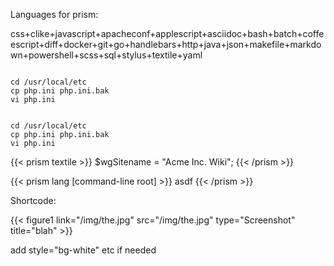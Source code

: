 Languages for prism:

css+clike+javascript+apacheconf+applescript+asciidoc+bash+batch+coffeescript+diff+docker+git+go+handlebars+http+java+json+makefile+markdown+powershell+scss+sql+stylus+textile+yaml

<pre class="command-line" data-user="me" data-host="mine">
<code class="language-bash">
cd /usr/local/etc
cp php.ini php.ini.bak
vi php.ini
</code></pre>

<pre class="command-line" data-user="root" data-host="mine">
<code class="language-bash">
cd /usr/local/etc
cp php.ini php.ini.bak
vi php.ini
</code></pre>

{{< prism textile >}}
$wgSitename = "Acme Inc. Wiki";
{{< /prism >}}

{{< prism lang [command-line root] >}}
asdf
{{< /prism >}}



Shortcode:

{{< figure1 link="/img/the.jpg" src="/img/the.jpg" type="Screenshot" title="blah" >}}

add style="bg-white" etc if needed
